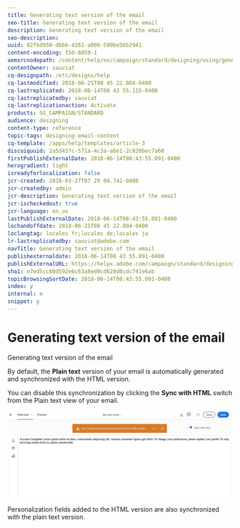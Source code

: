 ```yaml
---
title: Generating text version of the email
seo-title: Generating text version of the email
description: Generating text version of the email
seo-description: 
uuid: 82f6d950-dbb6-4261-a006-599be56b2941
content-encoding: ISO-8859-1
aemsrcnodepath: /content/help/en/campaign/standard/designing/using/generating-text-version-of-the-email
contentOwner: sauviat
cq-designpath: /etc/designs/help
cq-lastmodified: 2018-06-25T08 45 22.804-0400
cq-lastreplicated: 2018-06-14T08 43 55.115-0400
cq-lastreplicatedby: sauviat
cq-lastreplicationaction: Activate
products: SG_CAMPAIGN/STANDARD
audience: designing
content-type: reference
topic-tags: designing-email-content
cq-template: /apps/help/templates/article-3
discoiquuid: 1a5d437c-571a-4c3a-a6e1-2c820bec7a60
firstPublishExternalDate: 2018-06-14T08:43:55.091-0400
herogradient: light
isreadyforlocalization: false
jcr-created: 2018-03-27T07 29 04.742-0400
jcr-createdby: admin
jcr-description: Generating text version of the email
jcr-ischeckedout: true
jcr-language: en_us
lastPublishExternalDate: 2018-06-14T08:43:55.091-0400
lochandoffdate: 2018-06-25T08 45 22.804-0400
loclangtag: locales fr;locales de;locales ja
lr-lastreplicatedby: sauviat@adobe.com
navTitle: Generating text version of the email
publishexternaldate: 2018-06-14T08 43 55.091-0400
publishExternalURL: https://helpx.adobe.com/campaign/standard/designing/using/generating-text-version-of-the-email.html
sha1: e7ed5cc80d592e6c63a8ed0cd620d0cdc741e6ab
topicBrowsingSortDate: 2018-06-14T08:43:55.091-0400
index: y
internal: n
snippet: y
---
```


# Generating text version of the email

Generating text version of the email

By default, the **Plain text** version of your email is automatically generated and synchronized with the HTML version.

You can disable this synchronization by clicking the **Sync with HTML** switch from the Plain text view of your email.

![](assets/email_designer_textversion.png)

Personalization fields added to the HTML version are also synchronized with the plain text version.
